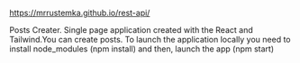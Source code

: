 https://mrrustemka.github.io/rest-api/

Posts Creater. Single page application created with the React and Tailwind.You can create posts. 
To launch the application locally you need to install node_modules (npm install) and then, launch the app (npm start)
